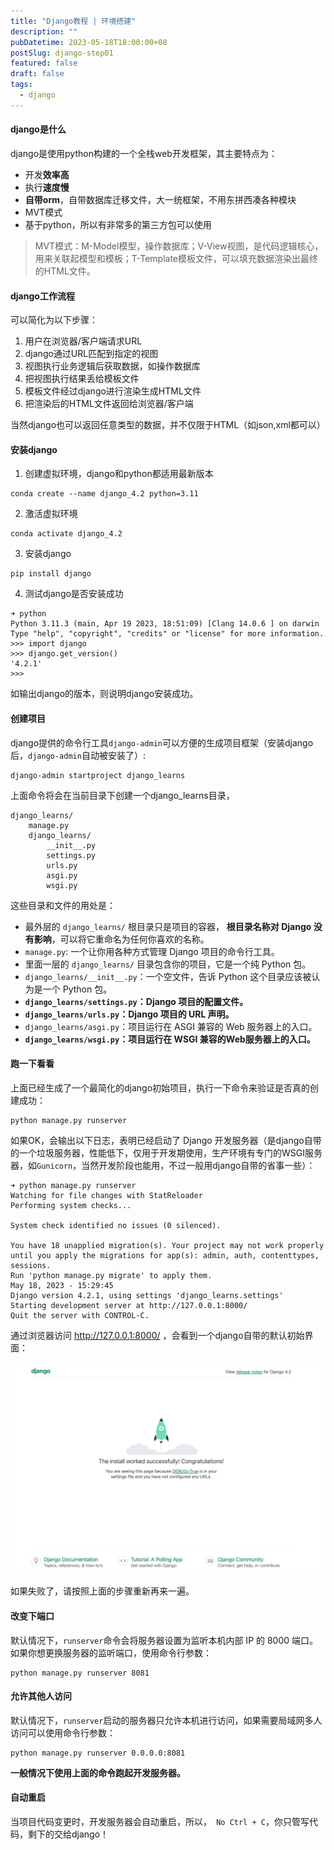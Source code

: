 ```yaml
---
title: "Django教程 | 环境搭建"
description: ""
pubDatetime: 2023-05-18T18:00:00+08
postSlug: django-step01
featured: false
draft: false
tags:
  - django
---
```




#### django是什么

django是使用python构建的一个全栈web开发框架，其主要特点为：

- 开发**效率高**
- 执行**速度慢**
- **自带orm**，自带数据库迁移文件，大一统框架，不用东拼西凑各种模块
- MVT模式
- 基于python，所以有非常多的第三方包可以使用

> MVT模式：M-Model模型，操作数据库；V-View视图，是代码逻辑核心，用来关联起模型和模板；T-Template模板文件，可以填充数据渲染出最终的HTML文件。

#### django工作流程

可以简化为以下步骤：

1. 用户在浏览器/客户端请求URL 
2. django通过URL匹配到指定的视图 
3. 视图执行业务逻辑后获取数据，如操作数据库 
4. 把视图执行结果丢给模板文件 
5. 模板文件经过django进行渲染生成HTML文件 
6. 把渲染后的HTML文件返回给浏览器/客户端

当然django也可以返回任意类型的数据，并不仅限于HTML（如json,xml都可以）

#### 安装django

1. 创建虚拟环境，django和python都适用最新版本

```shell
conda create --name django_4.2 python=3.11
```

2. 激活虚拟环境

```shell
conda activate django_4.2
```

3. 安装django

```shell
pip install django
```

4. 测试django是否安装成功

```shell
➜ python
Python 3.11.3 (main, Apr 19 2023, 18:51:09) [Clang 14.0.6 ] on darwin
Type "help", "copyright", "credits" or "license" for more information.
>>> import django
>>> django.get_version()
'4.2.1'
>>>
```

如输出django的版本，则说明django安装成功。

#### 创建项目

django提供的命令行工具`django-admin`可以方便的生成项目框架（安装django后，`django-admin`自动被安装了）:

```shell
django-admin startproject django_learns
```

上面命令将会在当前目录下创建一个django_learns目录，

```
django_learns/
    manage.py
    django_learns/
        __init__.py
        settings.py
        urls.py
        asgi.py
        wsgi.py
```

这些目录和文件的用处是：

- 最外层的 `django_learns/` 根目录只是项目的容器， **根目录名称对 Django 没有影响**，可以将它重命名为任何你喜欢的名称。
- `manage.py`: 一个让你用各种方式管理 Django 项目的命令行工具。
- 里面一层的 `django_learns/` 目录包含你的项目，它是一个纯 Python 包。
- `django_learns/__init__.py`：一个空文件，告诉 Python 这个目录应该被认为是一个 Python 包。
- **`django_learns/settings.py`：Django 项目的配置文件。**
- **`django_learns/urls.py`：Django 项目的 URL 声明。**
- `django_learns/asgi.py`：项目运行在 ASGI 兼容的 Web 服务器上的入口。
- **`django_learns/wsgi.py`：项目运行在 WSGI 兼容的Web服务器上的入口。**

#### 跑一下看看

上面已经生成了一个最简化的django初始项目，执行一下命令来验证是否真的创建成功：

```shell
python manage.py runserver
```

如果OK，会输出以下日志，表明已经启动了 Django 开发服务器（是django自带的一个垃圾服务器，性能低下，仅用于开发期使用，生产环境有专门的WSGI服务器，如`Gunicorn`，当然开发阶段也能用，不过一般用django自带的省事一些）：

```shell
➜ python manage.py runserver      
Watching for file changes with StatReloader
Performing system checks...

System check identified no issues (0 silenced).

You have 18 unapplied migration(s). Your project may not work properly until you apply the migrations for app(s): admin, auth, contenttypes, sessions.
Run 'python manage.py migrate' to apply them.
May 18, 2023 - 15:29:45
Django version 4.2.1, using settings 'django_learns.settings'
Starting development server at http://127.0.0.1:8000/
Quit the server with CONTROL-C.

```

通过浏览器访问 http://127.0.0.1:8000/ ，会看到一个django自带的默认初始界面：

![默认首页](https://raw.githubusercontent.com/swift-fs/cx-blog/master/public/assets/202305190008201.png)

如果失败了，请按照上面的步骤重新再来一遍。

#### 改变下端口

默认情况下，`runserver`命令会将服务器设置为监听本机内部 IP 的 8000 端口。如果你想更换服务器的监听端口，使用命令行参数：

```shell
python manage.py runserver 8081
```

#### 允许其他人访问

默认情况下，`runserver`启动的服务器只允许本机进行访问，如果需要局域网多人访问可以使用命令行参数：

```shell
python manage.py runserver 0.0.0.0:8081
```

**一般情况下使用上面的命令跑起开发服务器。**

#### 自动重启

当项目代码变更时，开发服务器会自动重启，所以，` No Ctrl + C`，你只管写代码，剩下的交给django！

